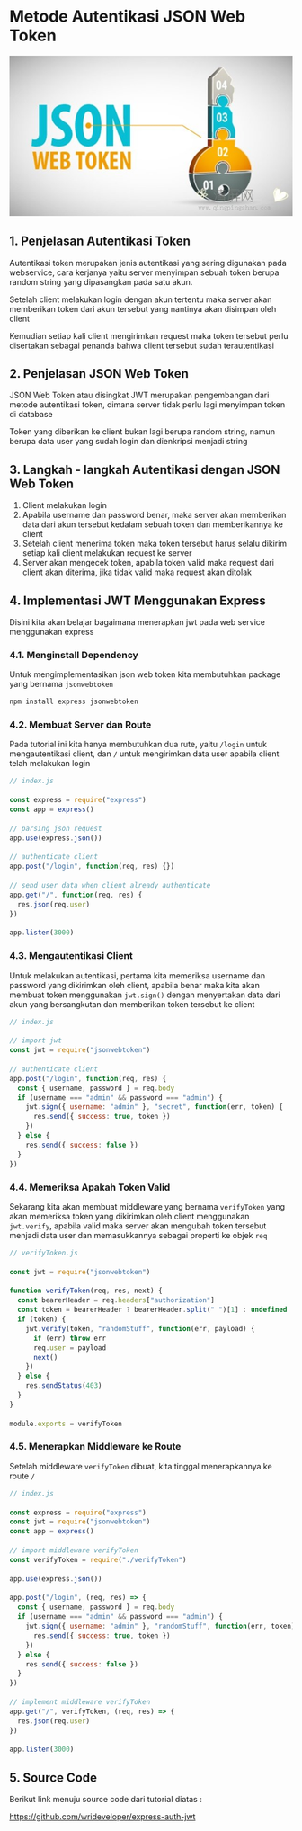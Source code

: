 # Metode Autentikasi JSON Web Token

![](metode-autentikasi-token.jpg)

## 1. Penjelasan Autentikasi Token

Autentikasi token merupakan jenis autentikasi yang sering digunakan pada webservice, cara kerjanya yaitu server menyimpan sebuah token berupa random string yang dipasangkan pada satu akun.

Setelah client melakukan login dengan akun tertentu maka server akan memberikan token dari akun tersebut yang nantinya akan disimpan oleh client

Kemudian setiap kali client mengirimkan request maka token tersebut perlu disertakan sebagai penanda bahwa client tersebut sudah terautentikasi

## 2. Penjelasan JSON Web Token

JSON Web Token atau disingkat JWT merupakan pengembangan dari metode autentikasi token, dimana server tidak perlu lagi menyimpan token di database

Token yang diberikan ke client bukan lagi berupa random string, namun berupa data user yang sudah login dan dienkripsi menjadi string

## 3. Langkah - langkah Autentikasi dengan JSON Web Token

1.  Client melakukan login
2.  Apabila username dan password benar, maka server akan memberikan data dari akun tersebut kedalam sebuah token dan memberikannya ke client
3.  Setelah client menerima token maka token tersebut harus selalu dikirim setiap kali client melakukan request ke server
4.  Server akan mengecek token, apabila token valid maka request dari client akan diterima, jika tidak valid maka request akan ditolak

## 4. Implementasi JWT Menggunakan Express

Disini kita akan belajar bagaimana menerapkan jwt pada web service menggunakan express

### 4.1. Menginstall Dependency

Untuk mengimplementasikan json web token kita membutuhkan package yang bernama `jsonwebtoken`

```bash
npm install express jsonwebtoken
```

### 4.2. Membuat Server dan Route

Pada tutorial ini kita hanya membutuhkan dua rute, yaitu `/login` untuk mengautentikasi client, dan `/` untuk mengirimkan data user apabila client telah melakukan login

```javascript
// index.js

const express = require("express")
const app = express()

// parsing json request
app.use(express.json())

// authenticate client
app.post("/login", function(req, res) {})

// send user data when client already authenticate
app.get("/", function(req, res) {
  res.json(req.user)
})

app.listen(3000)
```

### 4.3. Mengautentikasi Client

Untuk melakukan autentikasi, pertama kita memeriksa username dan password yang dikirimkan oleh client, apabila benar maka kita akan membuat token menggunakan `jwt.sign()` dengan menyertakan data dari akun yang bersangkutan dan memberikan token tersebut ke client

```javascript
// index.js

// import jwt
const jwt = require("jsonwebtoken")

// authenticate client
app.post("/login", function(req, res) {
  const { username, password } = req.body
  if (username === "admin" && password === "admin") {
    jwt.sign({ username: "admin" }, "secret", function(err, token) {
      res.send({ success: true, token })
    })
  } else {
    res.send({ success: false })
  }
})
```

### 4.4. Memeriksa Apakah Token Valid

Sekarang kita akan membuat middleware yang bernama `verifyToken` yang akan memeriksa token yang dikirimkan oleh client menggunakan `jwt.verify`, apabila valid maka server akan mengubah token tersebut menjadi data user dan memasukkannya sebagai properti ke objek `req`

```javascript
// verifyToken.js

const jwt = require("jsonwebtoken")

function verifyToken(req, res, next) {
  const bearerHeader = req.headers["authorization"]
  const token = bearerHeader ? bearerHeader.split(" ")[1] : undefined
  if (token) {
    jwt.verify(token, "randomStuff", function(err, payload) {
      if (err) throw err
      req.user = payload
      next()
    })
  } else {
    res.sendStatus(403)
  }
}

module.exports = verifyToken
```

### 4.5. Menerapkan Middleware ke Route

Setelah middleware `verifyToken` dibuat, kita tinggal menerapkannya ke route `/`

```javascript
// index.js

const express = require("express")
const jwt = require("jsonwebtoken")
const app = express()

// import middleware verifyToken
const verifyToken = require("./verifyToken")

app.use(express.json())

app.post("/login", (req, res) => {
  const { username, password } = req.body
  if (username === "admin" && password === "admin") {
    jwt.sign({ username: "admin" }, "randomStuff", function(err, token) {
      res.send({ success: true, token })
    })
  } else {
    res.send({ success: false })
  }
})

// implement middleware verifyToken
app.get("/", verifyToken, (req, res) => {
  res.json(req.user)
})

app.listen(3000)
```

## 5. Source Code

Berikut link menuju source code dari tutorial diatas :

https://github.com/wrideveloper/express-auth-jwt
